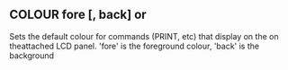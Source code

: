 ## COLOUR fore [, back] or

Sets the default colour for commands (PRINT, etc) that display on the on theattached LCD panel. 'fore' is the foreground colour, 'back' is the background